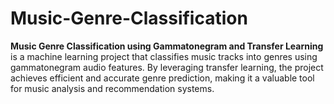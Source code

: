 # Music-Genre-Classification
**Music Genre Classification using Gammatonegram and Transfer Learning** is a machine learning project that classifies music tracks into genres using gammatonegram audio features. By leveraging transfer learning, the project achieves efficient and accurate genre prediction, making it a valuable tool for music analysis and recommendation systems.
